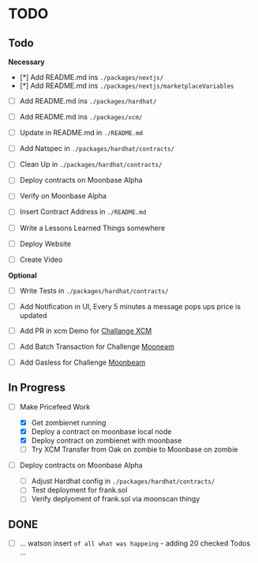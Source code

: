 # TODO

## Todo

**Necessary**

- [*] Add README.md ins `./packages/nextjs/`
- [*] Add README.md ins `./packages/nextjs/marketplaceVariables`
- [ ] Add README.md ins `./packages/hardhat/`
- [ ] Add README.md ins `./packages/xcm/`
- [ ] Update in README.md in `./README.md`

- [ ] Add Natspec in `./packages/hardhat/contracts/`
- [ ] Clean Up in `./packages/hardhat/contracts/`

- [ ] Deploy contracts on Moonbase Alpha
- [ ] Verify on Moonbase Alpha
- [ ] Insert Contract Address in `./README.md`

- [ ] Write a Lessons Learned Things somewhere

- [ ] Deploy Website
- [ ] Create Video

**Optional**

- [ ] Write Tests in `./packages/hardhat/contracts/`
- [ ] Add Notification in UI, Every 5 minutes a message pops ups price is updated

- [ ] Add PR in xcm Demo for [Challange XCM](https://i.ibb.co/WyG3sT5/image.png)
- [ ] Add Batch Transaction for Challenge [Mooneam](https://i.ibb.co/hD1wFZ7/image.png)
- [ ] Add Gasless for Challenge [Moonbeam](https://i.ibb.co/L8yqnd0/image.png)

## In Progress

- [ ] Make Pricefeed Work

  - [x] Get zombienet running
  - [x] Deploy a contract on moonbase local node
  - [x] Deploy contract on zombienet with moonbase
  - [ ] Try XCM Transfer from Oak on zombie to Moonbase on zombie

- [ ] Deploy contracts on Moonbase Alpha
  - [ ] Adjust Hardhat config in `./packages/hardhat/contracts/`
  - [ ] Test deployment for frank.sol
  - [ ] Verify deplyoment of frank.sol via moonscan thingy

## DONE

- [ ] ... watson insert `of all what was happeing` - adding 20 checked Todos ...
